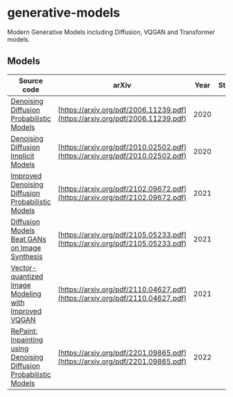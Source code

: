 # generative-models
Modern Generative Models including Diffusion, VQGAN and Transformer models.


## Models
| Source code | arXiv | Year | Status |
|---    |:-:    |:-:    |:-:    |
| [Denoising Diffusion Probabilistic Models](src/ddpm) | [https://arxiv.org/pdf/2006.11239.pdf](https://arxiv.org/pdf/2006.11239.pdf) | 2020 | :white_check_mark: |
| [Denoising Diffusion Implicit Models](src/ddim) | [https://arxiv.org/pdf/2010.02502.pdf](https://arxiv.org/pdf/2010.02502.pdf) | 2020 | [ ] |
| [Improved Denoising Diffusion Probabilistic Models](src/improved_ddpm) | [https://arxiv.org/pdf/2102.09672.pdf](https://arxiv.org/pdf/2102.09672.pdf) | 2021 | [ ] |
| [Diffusion Models Beat GANs on Image Synthesis](src/guided_diffusion) | [https://arxiv.org/pdf/2105.05233.pdf](https://arxiv.org/pdf/2105.05233.pdf) | 2021 | [ ] |
| [Vector-quantized Image Modeling with Improved VQGAN](src/vim) | [https://arxiv.org/pdf/2110.04627.pdf](https://arxiv.org/pdf/2110.04627.pdf) | 2021 | [ ] |
| [RePaint: Inpainting using Denoising Diffusion Probabilistic Models](src/repaint) | [https://arxiv.org/pdf/2201.09865.pdf](https://arxiv.org/pdf/2201.09865.pdf) | 2022 | [ ] |

